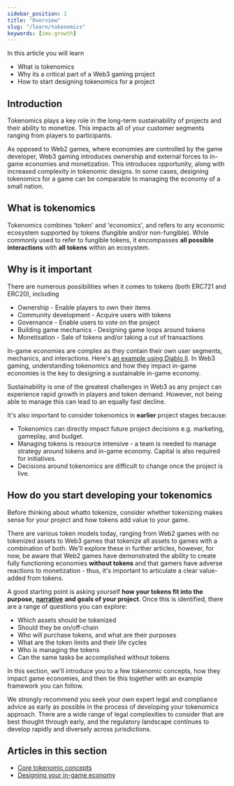 ```yaml
---
sidebar_position: 1
title: "Overview"
slug: "/learn/tokenomics"
keywords: [imx-growth]
---
```

In this article you will learn

- What is tokenomics
- Why its a critical part of a Web3 gaming project
- How to start designing tokenomics for a project
 

## Introduction

Tokenomics plays a key role in the long-term sustainability of projects and their ability to monetize. This impacts all of your customer segments ranging from players to participants.

As opposed to Web2 games, where economies are controlled by the game developer, Web3 gaming introduces ownership and external forces to in-game economies and monetization. This introduces opportunity, along with increased complexity in tokenomic designs. In some cases, designing tokenomics for a game can be comparable to managing the economy of a small nation.

## What is tokenomics

Tokenomics combines 'token' and 'economics', and refers to any economic ecosystem supported by tokens (fungible and/or non-fungible). While commonly used to refer to fungible tokens, it encompasses **all possible interactions** with **all tokens** within an ecosystem.

## Why is it important

There are numerous possibilities when it comes to tokens (both ERC721 and ERC20), including

- Ownership - Enable players to own their items
- Community development - Acquire users with tokens
- Governance - Enable users to vote on the project
- Building game mechanics - Designing game loops around tokens
- Monetisation - Sale of tokens and/or taking a cut of transactions

In-game economies are complex as they contain their own user segments, mechanics, and interactions. Here's [an example using Diablo II](https://metaversus.substack.com/p/diablo-ii). In Web3 gaming, understanding tokenomics and how they impact in-game economies is the key to designing a sustainable in-game economy.

Sustainability is one of the greatest challenges in Web3 as any project can experience rapid growth in players and token demand. However, not being able to manage this can lead to an equally fast decline.

It's also important to consider tokenomics in **earlier** project stages because:

- Tokenomics can directly impact future project decisions e.g. marketing, gameplay, and budget.
- Managing tokens is resource intensive - a team is needed to manage strategy around tokens and in-game economy. Capital is also required for initiatives.
- Decisions around tokenomics are difficult to change once the project is live.

## How do you start developing your tokenomics

Before thinking about whatto tokenize, consider whether tokenizing makes sense for your project and how tokens add value to your game.

There are various token models today, ranging from Web2 games with no tokenized assets to Web3 games that tokenize all assets to games with a combination of both. We'll explore these in further articles, however, for now, be aware that Web2 games have demonstrated the ability to create fully functioning economies **without tokens** and that gamers have adverse reactions to monetization - thus, it's important to articulate a clear value-added from tokens.

A good starting point is asking yourself **how your tokens fit into the purpose,** [**narrative**](https://docs.google.com/document/d/1iIttnR8UhaqjJ_fr7ivYJna9w2AqwFu4jieWSiwXJBg/edit#) **and goals of your project**. Once this is identified, there are a range of questions you can explore:

- Which assets should be tokenized
- Should they be on/off-chain
- Who will purchase tokens, and what are their purposes
- What are the token limits and their life cycles
- Who is managing the tokens
- Can the same tasks be accomplished without tokens

In this section, we'll introduce you to a few tokenomic concepts, how they impact game economies, and then tie this together with an example framework you can follow.

We strongly recommend you seek your own expert legal and compliance advice as early as possible in the process of developing your tokenomics approach. There are a wide range of legal complexities to consider that are best thought through early, and the regulatory landscape continues to develop rapidly and diversely across jurisdictions.

## Articles in this section

- [Core tokenomic concepts](core-tokenomics-concepts)
- [Designing your in-game economy](designing-in-game-economies)
